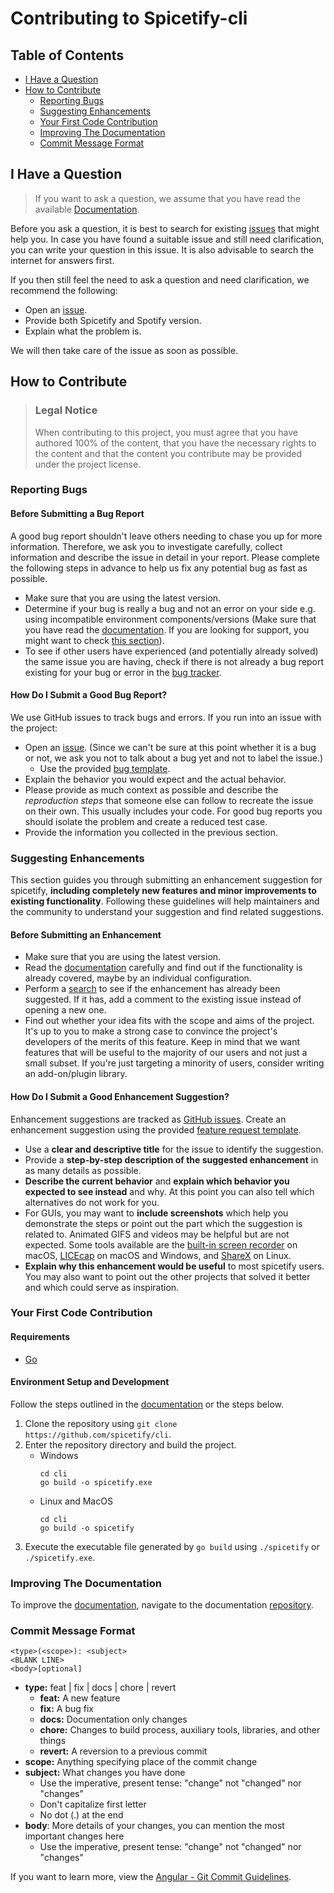 # Contributing to Spicetify-cli

## Table of Contents

- [I Have a Question](#i-have-a-question)
- [How to Contribute](#how-to-contribute)
  - [Reporting Bugs](#reporting-bugs)
  - [Suggesting Enhancements](#suggesting-enhancements)
  - [Your First Code Contribution](#your-first-code-contribution)
  - [Improving The Documentation](#improving-the-documentation)
  - [Commit Message Format](#commit-message-format)

## I Have a Question

> If you want to ask a question, we assume that you have read the available [Documentation](https://spicetify.app/docs/getting-started/).

Before you ask a question, it is best to search for existing [issues](https://github.com/spicetify/cli/issues) that might help you. In case you have found a suitable issue and still need clarification, you can write your question in this issue. It is also advisable to search the internet for answers first.

If you then still feel the need to ask a question and need clarification, we recommend the following:

- Open an [issue](https://github.com/spicetify/cli/issues/new).
- Provide both Spicetify and Spotify version.
- Explain what the problem is.

We will then take care of the issue as soon as possible.

## How to Contribute

> ### Legal Notice
> When contributing to this project, you must agree that you have authored 100% of the content, that you have the necessary rights to the content and that the content you contribute may be provided under the project license.

### Reporting Bugs

#### Before Submitting a Bug Report

A good bug report shouldn't leave others needing to chase you up for more information. Therefore, we ask you to investigate carefully, collect information and describe the issue in detail in your report. Please complete the following steps in advance to help us fix any potential bug as fast as possible.

- Make sure that you are using the latest version.
- Determine if your bug is really a bug and not an error on your side e.g. using incompatible environment components/versions (Make sure that you have read the [documentation](https://spicetify.app/docs/getting-started/). If you are looking for support, you might want to check [this section](#i-have-a-question)).
- To see if other users have experienced (and potentially already solved) the same issue you are having, check if there is not already a bug report existing for your bug or error in the [bug tracker](https://github.com/spicetify/cli/labels/%F0%9F%90%9B%20bug).

#### How Do I Submit a Good Bug Report?

We use GitHub issues to track bugs and errors. If you run into an issue with the project:

- Open an [issue](https://github.com/spicetify/cli/issues/new). (Since we can't be sure at this point whether it is a bug or not, we ask you not to talk about a bug yet and not to label the issue.)
  - Use the provided [bug template](https://github.com/spicetify/cli/issues/new?assignees=&labels=%F0%9F%90%9B+bug&projects=&template=bug_report.yml).
- Explain the behavior you would expect and the actual behavior.
- Please provide as much context as possible and describe the *reproduction steps* that someone else can follow to recreate the issue on their own. This usually includes your code. For good bug reports you should isolate the problem and create a reduced test case.
- Provide the information you collected in the previous section.

### Suggesting Enhancements

This section guides you through submitting an enhancement suggestion for spicetify, **including completely new features and minor improvements to existing functionality**. Following these guidelines will help maintainers and the community to understand your suggestion and find related suggestions.

#### Before Submitting an Enhancement

- Make sure that you are using the latest version.
- Read the [documentation](https://spicetify.app/docs/getting-started/) carefully and find out if the functionality is already covered, maybe by an individual configuration.
- Perform a [search](https://github.com/spicetify/cli/issues) to see if the enhancement has already been suggested. If it has, add a comment to the existing issue instead of opening a new one.
- Find out whether your idea fits with the scope and aims of the project. It's up to you to make a strong case to convince the project's developers of the merits of this feature. Keep in mind that we want features that will be useful to the majority of our users and not just a small subset. If you're just targeting a minority of users, consider writing an add-on/plugin library.

#### How Do I Submit a Good Enhancement Suggestion?

Enhancement suggestions are tracked as [GitHub issues](https://github.com/spicetify/cli/issues). Create an enhancement suggestion using the provided [feature request template](https://github.com/spicetify/cli/issues/new?assignees=&labels=%E2%9C%A8+feature&projects=&template=feature_request.yml).

- Use a **clear and descriptive title** for the issue to identify the suggestion.
- Provide a **step-by-step description of the suggested enhancement** in as many details as possible.
- **Describe the current behavior** and **explain which behavior you expected to see instead** and why. At this point you can also tell which alternatives do not work for you.
- For GUIs, you may want to **include screenshots** which help you demonstrate the steps or point out the part which the suggestion is related to. Animated GIFS and videos may be helpful but are not expected. Some tools available are the [built-in screen recorder](https://support.apple.com/en-us/102618) on macOS, [LICEcap](https://www.cockos.com/licecap/) on macOS and Windows, and [ShareX](https://getsharex.com/) on Linux.
- **Explain why this enhancement would be useful** to most spicetify users. You may also want to point out the other projects that solved it better and which could serve as inspiration.

### Your First Code Contribution

#### Requirements

- [Go](https://go.dev/dl/)

#### Environment Setup and Development

Follow the steps outlined in the [documentation](https://spicetify.app/docs/development/compiling) or the steps below.
1. Clone the repository using `git clone https://github.com/spicetify/cli`.
2. Enter the repository directory and build the project.
   * Windows
      ```
      cd cli
      go build -o spicetify.exe
      ```
   * Linux and MacOS
      ```
      cd cli
      go build -o spicetify
      ```
3. Execute the executable file generated by `go build` using `./spicetify` or `./spicetify.exe`.

### Improving The Documentation

To improve the [documentation](https://spicetify.app/docs/getting-started), navigate to the documentation [repository](https://github.com/spicetify/spicetify-docs).

### Commit Message Format

    <type>(<scope>): <subject>
    <BLANK LINE>
    <body>[optional]

*   **type:** feat | fix | docs | chore | revert
    *   **feat:** A new feature
    *   **fix:** A bug fix
    *   **docs:** Documentation only changes
    *   **chore:** Changes to build process, auxiliary tools, libraries, and other things
    *   **revert:** A reversion to a previous commit
*   **scope:** Anything specifying place of the commit change
*   **subject:** What changes you have done
    *   Use the imperative, present tense: "change" not "changed" nor "changes"
    *   Don't capitalize first letter
    *   No dot (.) at the end
*   **body**: More details of your changes, you can mention the most important changes here
    *   Use the imperative, present tense: "change" not "changed" nor "changes"

If you want to learn more, view the [Angular - Git Commit Guidelines](https://github.com/angular/angular.js/blob/master/DEVELOPERS.md#-git-commit-guidelines).
